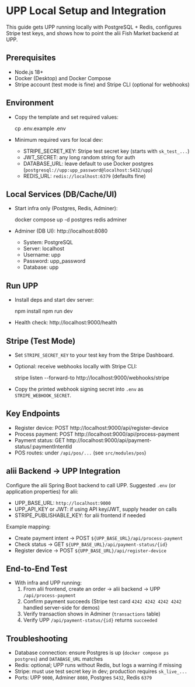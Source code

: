 UPP Local Setup and Integration
================================

This guide gets UPP running locally with PostgreSQL + Redis, configures Stripe test keys, and shows how to point the alii Fish Market backend at UPP.

Prerequisites
-------------
- Node.js 18+
- Docker (Desktop) and Docker Compose
- Stripe account (test mode is fine) and Stripe CLI (optional for webhooks)

Environment
-----------
- Copy the template and set required values:

  cp .env.example .env

- Minimum required vars for local dev:
  - STRIPE_SECRET_KEY: Stripe test secret key (starts with `sk_test_...`)
  - JWT_SECRET: any long random string for auth
  - DATABASE_URL: leave default to use Docker postgres (`postgresql://upp:upp_password@localhost:5432/upp`)
  - REDIS_URL: `redis://localhost:6379` (defaults fine)

Local Services (DB/Cache/UI)
----------------------------
- Start infra only (Postgres, Redis, Adminer):

  docker compose up -d postgres redis adminer

- Adminer (DB UI): http://localhost:8080
  - System: PostgreSQL
  - Server: localhost
  - Username: upp
  - Password: upp_password
  - Database: upp

Run UPP
-------
- Install deps and start dev server:

  npm install
  npm run dev

- Health check: http://localhost:9000/health

Stripe (Test Mode)
------------------
- Set `STRIPE_SECRET_KEY` to your test key from the Stripe Dashboard.
- Optional: receive webhooks locally with Stripe CLI:

  stripe listen --forward-to http://localhost:9000/webhooks/stripe

- Copy the printed webhook signing secret into `.env` as `STRIPE_WEBHOOK_SECRET`.

Key Endpoints
-------------
- Register device: POST http://localhost:9000/api/register-device
- Process payment: POST http://localhost:9000/api/process-payment
- Payment status:  GET http://localhost:9000/api/payment-status/:paymentIntentId
- POS routes:      under `/api/pos/...` (see `src/modules/pos`)

alii Backend → UPP Integration
------------------------------
Configure the alii Spring Boot backend to call UPP. Suggested `.env` (or application properties) for alii:

- UPP_BASE_URL: `http://localhost:9000`
- UPP_API_KEY or JWT: if using API key/JWT, supply header on calls
- STRIPE_PUBLISHABLE_KEY: for alii frontend if needed

Example mapping:
- Create payment intent → POST `${UPP_BASE_URL}/api/process-payment`
- Check status → GET `${UPP_BASE_URL}/api/payment-status/{id}`
- Register device → POST `${UPP_BASE_URL}/api/register-device`

End-to-End Test
---------------
- With infra and UPP running:
  1) From alii frontend, create an order → alii backend → UPP `/api/process-payment`
  2) Confirm payment succeeds (Stripe test card `4242 4242 4242 4242` handled server-side for demos)
  3) Verify transaction shows in Adminer (`transactions` table)
  4) Verify UPP `/api/payment-status/{id}` returns `succeeded`

Troubleshooting
---------------
- Database connection: ensure Postgres is up (`docker compose ps postgres`) and `DATABASE_URL` matches
- Redis: optional; UPP runs without Redis, but logs a warning if missing
- Stripe: must use test secret key in dev; production requires `sk_live_...`
- Ports: UPP `9000`, Adminer `8080`, Postgres `5432`, Redis `6379`

